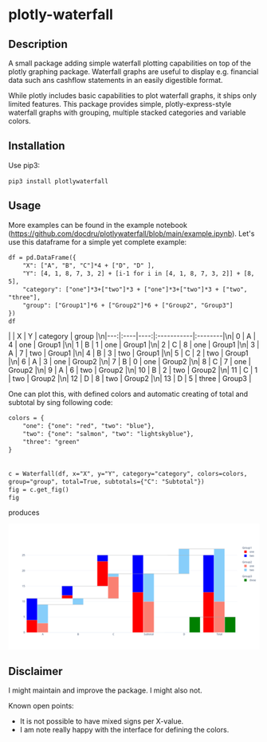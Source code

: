 # plotly-waterfall

## Description 

A small package adding simple waterfall plotting capabilities on top of the plotly graphing package. Waterfall graphs are useful to display e.g. financial data such ans cashflow statements in an easily digestible format. 

While plotly includes basic capabilities to plot waterfall graphs, it ships only limited features. This package provides simple, plotly-express-style waterfall graphs with grouping, multiple stacked categories and variable colors. 

## Installation

Use pip3: 

`pip3 install plotlywaterfall`

## Usage

More examples can be found in the example notebook (https://github.com/docdru/plotlywaterfall/blob/main/example.ipynb). Let's use this dataframe for a simple yet complete example: 

    df = pd.DataFrame({
        "X": ["A", "B", "C"]*4 + ["D", "D" ], 
        "Y": [4, 1, 8, 7, 3, 2] + [i-1 for i in [4, 1, 8, 7, 3, 2]] + [8, 5],
        "category": ["one"]*3+["two"]*3 + ["one"]*3+["two"]*3 + ["two", "three"],
        "group": ["Group1"]*6 + ["Group2"]*6 + ["Group2", "Group3"]
    })
    df

|    | X   |   Y | category   | group   |\n|---:|:----|----:|:-----------|:--------|\n|  0 | A   |   4 | one        | Group1  |\n|  1 | B   |   1 | one        | Group1  |\n|  2 | C   |   8 | one        | Group1  |\n|  3 | A   |   7 | two        | Group1  |\n|  4 | B   |   3 | two        | Group1  |\n|  5 | C   |   2 | two        | Group1  |\n|  6 | A   |   3 | one        | Group2  |\n|  7 | B   |   0 | one        | Group2  |\n|  8 | C   |   7 | one        | Group2  |\n|  9 | A   |   6 | two        | Group2  |\n| 10 | B   |   2 | two        | Group2  |\n| 11 | C   |   1 | two        | Group2  |\n| 12 | D   |   8 | two        | Group2  |\n| 13 | D   |   5 | three      | Group3  |


One can plot this, with defined colors and automatic creating of total and subtotal by sing following code: 


    colors = {
        "one": {"one": "red", "two": "blue"},
        "two": {"one": "salmon", "two": "lightskyblue"},
        "three": "green"
    }


    c = Waterfall(df, x="X", y="Y", category="category", colors=colors, group="group", total=True, subtotals={"C": "Subtotal"})
    fig = c.get_fig()
    fig



produces

![Example](example.png)


## Disclaimer

I might maintain and improve the package. I might also not.

Known open points: 
- It is not possible to have mixed signs per X-value.
- I am note really happy with the interface for defining the colors.
